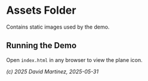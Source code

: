 # Assets Folder

Contains static images used by the demo.

## Running the Demo
Open `index.html` in any browser to view the plane icon.

*(c) 2025 David Martinez, 2025-05-31*
